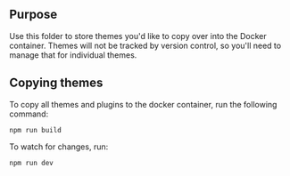## Purpose

Use this folder to store themes you'd like to copy over into the Docker container. Themes will not be tracked by version control, so you'll need to manage that for individual themes.

## Copying themes

To copy all themes and plugins to the docker container, run the following command:

```
npm run build
```

To watch for changes, run:

```
npm run dev
```